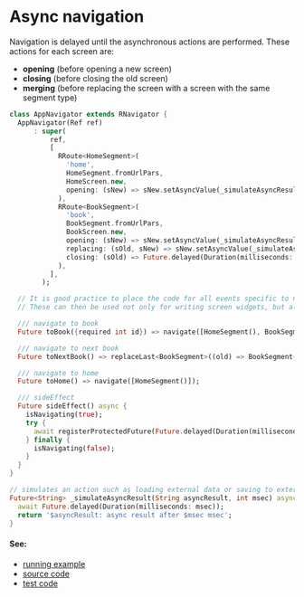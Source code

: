 # Async navigation

Navigation is delayed until the asynchronous actions are performed. These actions for each screen are:
- **opening** (before opening a new screen)
- **closing** (before closing the old screen)
- **merging** (before replacing the screen with a screen with the same segment type)

```dart
class AppNavigator extends RNavigator {
  AppNavigator(Ref ref)
      : super(
          ref,
          [
            RRoute<HomeSegment>(
              'home',
              HomeSegment.fromUrlPars,
              HomeScreen.new,
              opening: (sNew) => sNew.setAsyncValue(_simulateAsyncResult('Home.opening', 2000)),
            ),
            RRoute<BookSegment>(
              'book',
              BookSegment.fromUrlPars,
              BookScreen.new,
              opening: (sNew) => sNew.setAsyncValue(_simulateAsyncResult('Book ${sNew.id}.opening', 240)),
              replacing: (sOld, sNew) => sNew.setAsyncValue(_simulateAsyncResult('Book ${sOld.id}=>${sNew.id}.replacing', 800)),
              closing: (sOld) => Future.delayed(Duration(milliseconds: 500)),
            ),
          ],
        );

  // It is good practice to place the code for all events specific to navigation in AppNavigator.
  // These can then be used not only for writing screen widgets, but also for testing.

  /// navigate to book
  Future toBook({required int id}) => navigate([HomeSegment(), BookSegment(id: id)]);

  /// navigate to next book
  Future toNextBook() => replaceLast<BookSegment>((old) => BookSegment(id: old.id + 1));

  /// navigate to home
  Future toHome() => navigate([HomeSegment()]);

  /// sideEffect
  Future sideEffect() async {
    isNavigating(true);
    try {
      await registerProtectedFuture(Future.delayed(Duration(milliseconds: 5000)));
    } finally {
      isNavigating(false);
    }
  }
}

// simulates an action such as loading external data or saving to external storage
Future<String> _simulateAsyncResult(String asyncResult, int msec) async {
  await Future.delayed(Duration(milliseconds: msec));
  return '$asyncResult: async result after $msec msec';
}
```

#### See:

- [running example](https://pavelpz.github.io/doc_async/)
- [source code](https://github.com/PavelPZ/riverpod_navigator/blob/main/examples/doc/lib/async.dart)
- [test code](https://github.com/PavelPZ/riverpod_navigator/blob/main/examples/doc/test/async_test.dart)

